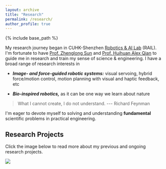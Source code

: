 ```yaml
---
layout: archive
title: "Research"
permalink: /research/
author_profile: true
---
```


{% include base_path %}

My research journey began in CUHK-Shenzhen [Robotics & AI Lab](https://rail.cuhk.edu.cn/) (RAIL). I'm fortunate to have [Prof. Zhenglong Sun](https://sse.cuhk.edu.cn/en/faculty/sunzhenglong) and [Prof. Huihuan Alex Qian](https://sse.cuhk.edu.cn/en/faculty/qianhuihuan) to guide me in research and train my sense of science & engineering. I have a broad range of research interests in 
* **_Image- and force-guided robotic systems:_** visual servoing, hybrid force/motion control, motion planning with visual and haptic feedback, etc
<!-- * **_Medical robotics:_** robotics-powered medical image acquisition and analysis, medical procedure autonomy, deformable tissue manipulation, etc -->
* **_Bio-inspired robotics,_** as it can be one way we learn about nature

> What I cannot create, I do not understand. --- Richard Feynman

I'm eager to devote myself to solving and understanding **fundamental** scientific problems in practical engineering.

## Research Projects

Click the image below to read more about my previous and ongoing research projects.

<a href="/projects/">
    <img border="0" src="/_pages/image/research/research.png" />
</a>